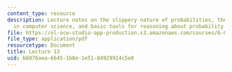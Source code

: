```yaml
---
content_type: resource
description: Lecture notes on the slippery nature of probabilities, the need for randomness
  in computer science, and basic tools for reasoning about probability.
file: https://ol-ocw-studio-app-production.s3.amazonaws.com/courses/6-080-great-ideas-in-theoretical-computer-science-spring-2008/b6076aea66451b8e1e5184929914c5e8_lec13.pdf
file_type: application/pdf
resourcetype: Document
title: Lecture 13
uid: b6076aea-6645-1b8e-1e51-84929914c5e8
---
```

